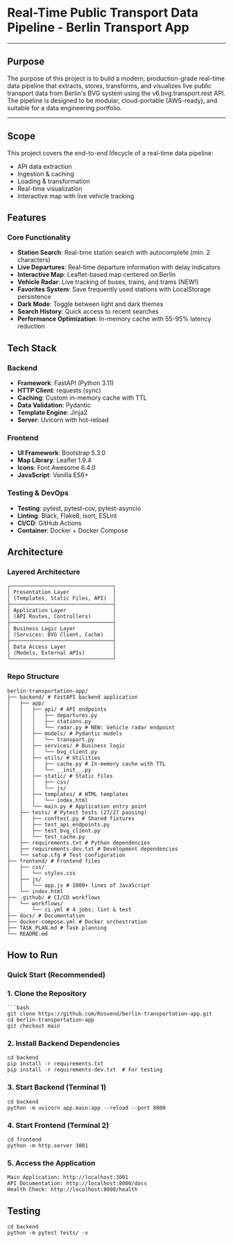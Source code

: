 # Real-Time Public Transport Data Pipeline - Berlin Transport App
---
## Purpose

The purpose of this project is to build a modern, production-grade real-time data pipeline that extracts, stores, transforms, and visualizes live public transport data from Berlin's BVG system using the v6.bvg.transport.rest API. The pipeline is designed to be modular, cloud-portable (AWS-ready), and suitable for a data engineering portfolio.

---
## Scope
This project covers the end-to-end lifecycle of a real-time data pipeline:

- API data extraction
- Ingestion & caching
- Loading & transformation
- Real-time visualization
- Interactive map with live vehicle tracking

## Features

### Core Functionality
-  **Station Search**: Real-time station search with autocomplete (min. 2 characters)
- **Live Departures**: Real-time departure information with delay indicators
- **Interactive Map**: Leaflet-based map centered on Berlin
- **Vehicle Radar**: Live tracking of buses, trains, and trams (NEW!)
- **Favorites System**: Save frequently used stations with LocalStorage persistence
- **Dark Mode**: Toggle between light and dark themes
- **Search History**: Quick access to recent searches
- **Performance Optimization**: In-memory cache with 55-95% latency reduction

## Tech Stack

### Backend
- **Framework**: FastAPI (Python 3.11)
- **HTTP Client**: requests (sync)
- **Caching**: Custom in-memory cache with TTL
- **Data Validation**: Pydantic
- **Template Engine**: Jinja2
- **Server**: Uvicorn with hot-reload

### Frontend
- **UI Framework**: Bootstrap 5.3.0
- **Map Library**: Leaflet 1.9.4
- **Icons**: Font Awesome 6.4.0
- **JavaScript**: Vanilla ES6+

### Testing & DevOps
- **Testing**: pytest, pytest-cov, pytest-asyncio
- **Linting**: Black, Flake8, isort, ESLint
- **CI/CD**: GitHub Actions
- **Container**: Docker + Docker Compose

## Architecture

### Layered Architecture
```text
┌─────────────────────────────────┐
│ Presentation Layer              │
│ (Templates, Static Files, API)  │
├─────────────────────────────────┤
│ Application Layer               │
│ (API Routes, Controllers)       │
├─────────────────────────────────┤
│ Business Logic Layer            │
│ (Services: BVG Client, Cache)   │
├─────────────────────────────────┤
│ Data Access Layer               │
│ (Models, External APIs)         │
└─────────────────────────────────┘
```
### Repo Structure

```text
berlin-transportation-app/
├── backend/ # FastAPI backend application
│   ├── app/
│   │   ├── api/ # API endpoints
│   │   │   ├── departures.py
│   │   │   ├── stations.py
│   │   │   └── radar.py # NEW: Vehicle radar endpoint
│   │   ├── models/ # Pydantic models
│   │   │   └── transport.py
│   │   ├── services/ # Business logic
│   │   │   └── bvg_client.py
│   │   ├── utils/ # Utilities
│   │   │   ├── cache.py # In-memory cache with TTL
│   │   │   └── __init__.py
│   │   ├── static/ # Static files
│   │   │   ├── css/
│   │   │   └── js/
│   │   ├── templates/ # HTML templates
│   │   │   └── index.html
│   │   └── main.py # Application entry point
│   ├── tests/ # Pytest tests (27/27 passing)
│   │   ├── conftest.py # Shared fixtures
│   │   ├── test_api_endpoints.py
│   │   ├── test_bvg_client.py
│   │   └── test_cache.py
│   ├── requirements.txt # Python dependencies
│   ├── requirements-dev.txt # Development dependencies
│   └── setup.cfg # Test configuration
├── frontend/ # Frontend files
│   ├── css/
│   │   └── styles.css
│   ├── js/
│   │   └── app.js # 1000+ lines of JavaScript
│   └── index.html
├── .github/ # CI/CD workflows
│   └── workflows/
│       └── ci.yml # 4 jobs: lint & test
├── docs/ # Documentation
├── docker-compose.yml # Docker orchestration
├── TASK_PLAN.md # Task planning
└── README.md 
```

## How to Run

### Quick Start (Recommended)

### 1. Clone the Repository 
```text
```bash
git clone https://github.com/Rosvend/berlin-transportation-app.git
cd berlin-transportation-app
git checkout main
```
### 2. Install Backend Dependencies
```text
cd backend
pip install -r requirements.txt
pip install -r requirements-dev.txt  # For testing
```
### 3. Start Backend (Terminal 1)
```text
cd backend
python -m uvicorn app.main:app --reload --port 8000
```
### 4. Start Frontend (Terminal 2)
```text
cd frontend
python -m http.server 3001
```
### 5. Access the Application
```text
Main Application: http://localhost:3001
API Documentation: http://localhost:8000/docs
Health Check: http://localhost:8000/health
```
## Testing
```text
cd backend
python -m pytest tests/ -v
```

